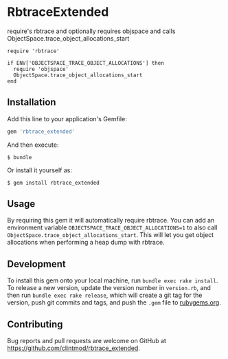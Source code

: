 # RbtraceExtended

require's rbtrace and optionally requires objspace and calls ObjectSpace.trace_object_allocations_start

```
require 'rbtrace'

if ENV['OBJECTSPACE_TRACE_OBJECT_ALLOCATIONS'] then
  require 'objspace'
  ObjectSpace.trace_object_allocations_start
end

```

## Installation

Add this line to your application's Gemfile:

```ruby
gem 'rbtrace_extended'
```

And then execute:

    $ bundle

Or install it yourself as:

    $ gem install rbtrace_extended

## Usage

By requiring this gem it will automatically require rbtrace. 
You can add an environment variable `OBJECTSPACE_TRACE_OBJECT_ALLOCATIONS=1` to also call `ObjectSpace.trace_object_allocations_start`.
This will let you get object allocations when performing a heap dump with rbtrace.

## Development

To install this gem onto your local machine, run `bundle exec rake install`. To release a new version, update the version number in `version.rb`, and then run `bundle exec rake release`, which will create a git tag for the version, push git commits and tags, and push the `.gem` file to [rubygems.org](https://rubygems.org).

## Contributing

Bug reports and pull requests are welcome on GitHub at https://github.com/clintmod/rbtrace_extended.
